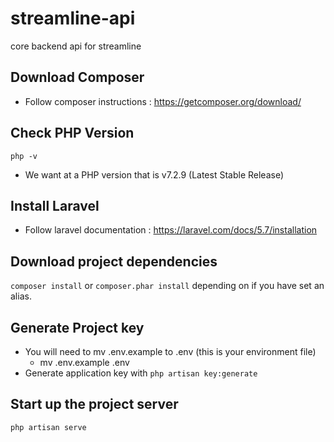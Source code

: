 # streamline-api
core backend api for streamline

## Download Composer
* Follow composer instructions : https://getcomposer.org/download/

## Check PHP Version
`php -v`
* We want at a PHP version that is v7.2.9 (Latest Stable Release)

## Install Laravel 
* Follow laravel documentation : https://laravel.com/docs/5.7/installation

## Download project dependencies
`composer install` or `composer.phar install` depending on if you have set an alias.

## Generate Project key
* You will need to mv .env.example to .env (this is your environment file)
  * mv .env.example .env
* Generate application key with `php artisan key:generate`

## Start up the project server
`php artisan serve`
